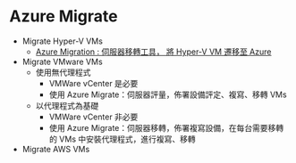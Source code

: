 # Azure Migrate
 - Migrate Hyper-V VMs<br>
	- [Azure Migration : 伺服器移轉工具， 將 Hyper-V VM 遷移至 Azure](https://github.com/BrianHsing/Azure-Migrate/tree/master/hyper-v)<br>
 - Migrate VMware VMs<br>
	- 使用無代理程式
		- VMWare vCenter 是必要<br>
		- 使用 Azure Migrate：伺服器評量，佈署設備評定、複寫、移轉 VMs<br>
	- 以代理程式為基礎
		- VMWare vCenter 非必要<br>
		- 使用 Azure Migrate：伺服器移轉，佈署複寫設備，在每台需要移轉的 VMs 中安裝代理程式，進行複寫、移轉<br>
 - Migrate AWS VMs<br>